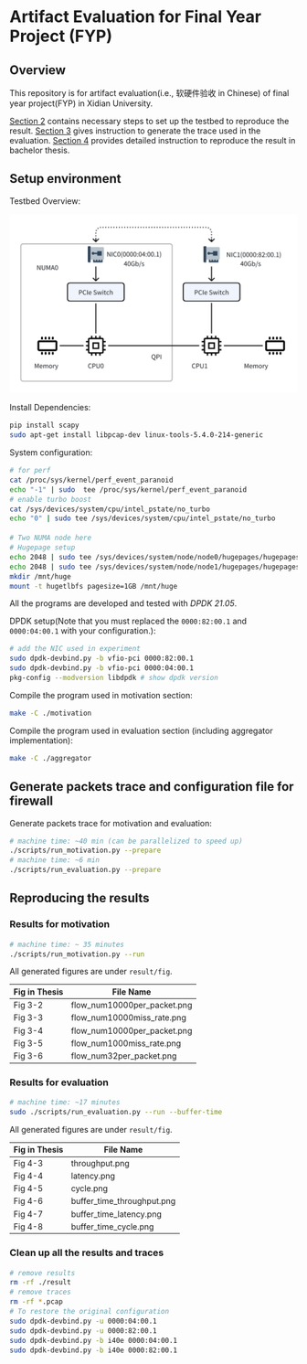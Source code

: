 # Artifact Evaluation for Final Year Project (FYP)

## Overview

This repository is for artifact evaluation(i.e., 软硬件验收 in Chinese) of final year project(FYP) in Xidian University.

[Section 2](#setup-environment) contains necessary steps to set up the testbed to reproduce the result. [Section 3](#generate-packets-trace-and-configuration-file-for-firewall) gives instruction to generate the trace used in the evaluation. [Section 4](#reproducing-the-results) provides detailed instruction to reproduce the result in bachelor thesis.

## Setup environment

Testbed Overview:

![testbed overview](./platform_illustrate.png)

Install Dependencies:

```bash
pip install scapy
sudo apt-get install libpcap-dev linux-tools-5.4.0-214-generic
```

System configuration:

```bash
# for perf
cat /proc/sys/kernel/perf_event_paranoid
echo "-1" | sudo  tee /proc/sys/kernel/perf_event_paranoid
# enable turbo boost
cat /sys/devices/system/cpu/intel_pstate/no_turbo
echo "0" | sudo tee /sys/devices/system/cpu/intel_pstate/no_turbo

# Two NUMA node here
# Hugepage setup
echo 2048 | sudo tee /sys/devices/system/node/node0/hugepages/hugepages-2048kB/nr_hugepages
echo 2048 | sudo tee /sys/devices/system/node/node1/hugepages/hugepages-2048kB/nr_hugepages
mkdir /mnt/huge
mount -t hugetlbfs pagesize=1GB /mnt/huge
```

All the programs are developed and tested with _DPDK 21.05_.

DPDK setup(Note that you must replaced the `0000:82:00.1` and `0000:04:00.1` with your configuration.): 

```bash
# add the NIC used in experiment
sudo dpdk-devbind.py -b vfio-pci 0000:82:00.1
sudo dpdk-devbind.py -b vfio-pci 0000:04:00.1
pkg-config --modversion libdpdk # show dpdk version
```

Compile the program used in motivation section:

```bash
make -C ./motivation
```

Compile the program used in evaluation section (including aggregator implementation):

```bash
make -C ./aggregator
```

## Generate packets trace and configuration file for firewall

Generate packets trace for motivation and evaluation:

```bash
# machine time: ~40 min (can be parallelized to speed up)
./scripts/run_motivation.py --prepare
# machine time: ~6 min
./scripts/run_evaluation.py --prepare
```

## Reproducing the results

### Results for motivation

```bash
# machine time: ~ 35 minutes
./scripts/run_motivation.py --run
```

All generated figures are under `result/fig`.

| Fig in Thesis | File Name |
| ----------- | ----------- |
| Fig 3-2 | flow_num10000per_packet.png |
| Fig 3-3 | flow_num10000miss_rate.png |
| Fig 3-4 | flow_num10000per_packet.png |
| Fig 3-5 | flow_num1000miss_rate.png |
| Fig 3-6 | flow_num32per_packet.png |

### Results for evaluation

```bash
# machine time: ~17 minutes
sudo ./scripts/run_evaluation.py --run --buffer-time
```

All generated figures are under `result/fig`.

| Fig in Thesis | File Name |
| ----------- | ----------- |
| Fig 4-3 | throughput.png |
| Fig 4-4 | latency.png |
| Fig 4-5 | cycle.png |
| Fig 4-6 | buffer_time_throughput.png |
| Fig 4-7 | buffer_time_latency.png |
| Fig 4-8 | buffer_time_cycle.png |

### Clean up all the results and traces

```bash
# remove results
rm -rf ./result
# remove traces 
rm -rf *.pcap
# To restore the original configuration
sudo dpdk-devbind.py -u 0000:04:00.1
sudo dpdk-devbind.py -u 0000:82:00.1
sudo dpdk-devbind.py -b i40e 0000:04:00.1
sudo dpdk-devbind.py -b i40e 0000:82:00.1
```